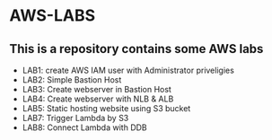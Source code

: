 # AWS-LABS

## This is a repository contains some AWS labs

- LAB1: create AWS IAM user with Administrator priveligies
- LAB2: Simple Bastion Host
- LAB3: Create webserver in Bastion Host
- LAB4: Create webserver with NLB & ALB
- LAB5: Static hosting website using S3 bucket
- LAB7: Trigger Lambda by S3
- LAB8: Connect Lambda with DDB
